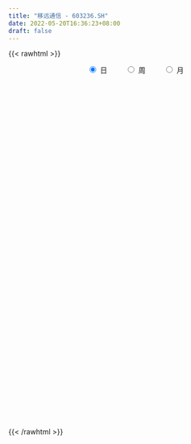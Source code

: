 ```yaml
---
title: "移远通信 - 603236.SH"
date: 2022-05-20T16:36:23+08:00
draft: false
---
```

{{< rawhtml >}}
    <div style="text-align: center">
        <label style="padding: 1rem;"><input style="margin-right: .5rem" type="radio" name="period" value="D" checked onclick="period_change(this)">日</label>
        <label style="padding: 1rem;"><input style="margin-right: .5rem" type="radio" name="period" value="W" onclick="period_change(this)">周</label>
        <label style="padding: 1rem;"><input style="margin-right: .5rem" type="radio" name="period" value="M" onclick="period_change(this)">月</label>
    </div>
    <div id="chart" style="height: 700px;"></div> 
    <script type="text/javascript">
        const D_v = [10547.17,20098.3,10910.31,10914.4,30141.08,23255.23,10047.29,10471.37,19120.88,14182.97,13808.22,20578.58,24454.41,18652.53,18136.28,30131.41,35076.61,23500.84,16221.3,20211.45,15516.47,12920.33,15215.79,18026.81,30231.45,26241.43,20703.43,19663.98,29974.46,19443.62,13273.65,14597.19,11873.15,10526.78,15352.55,34962.7,13604.47,18471.0,11694.82,29464.42,17500.78,15400.41,14994.27,32242.44,30154.85,13921.66,25026.11,33052.59,19191.04,28811.56,31253.98,45675.77,29395.23,33713.19,28801.45,38751.46,33902.62,34235.61,25865.36,18526.21,44442.93,21939.27,33070.07,22658.01,19318.86,20594.26,30811.41,15295.72,14480.67,22244.62,19470.81,10715.55,13378.56,19207.39,24898.27,18460.7,21858.93,30699.73,16831.92,18170.86,15676.78,9977.28,15704.09,21868.93,23211.47,14902.56,58918.62,40337.79,24793.69,14947.0,21963.78,19649.1,11480.08,17543.31,8311.01,12139.14,7864.37,18576.36,15872.14,12713.9,9675.46,9346.89,9285.14,9195.38,7566.8,22050.64,11643.67,11736.54,7732.16,9551.75,16148.31,20604.52,24579.76,19823.53,23964.5,21648.08,28459.28,20839.27,16114.43,11052.86,14408.94,12462.52,14008.76,11356.16,12348.44,11983.4,12442.9,11098.19,12082.04,13383.02,13800.54,32965.0,18297.96,15643.68,17693.33,17111.49,13716.42,27961.01,29915.5,16064.37,15068.73,26277.76,11705.97,18728.12,19790.59,13846.3,12779.72,20255.69,11202.33,10070.0,12084.36,9913.55,12204.78,10925.72,11521.26,8753.31,8374.91,11465.81,19237.02,15244.64,7752.73,10250.84,20223.29,19524.74,13284.95,11895.22,11991.55,10427.65,9362.66,9389.18,15050.73,11388.18,12279.71,9789.08,5675.14,7217.71,6075.17,7086.6,6229.29,7989.08,10463.41,14546.14,14344.08,13454.45,14295.44,10892.34,8707.35,4458.8,8673.86,8133.32,6643.58,5603.09,9506.96,6911.33,10319.67,12496.31,7596.6,10170.21,7887.88,11431.24,10223.84,16025.02,18189.9,18776.58,17995.99,8186.79,10270.06,11877.79,14297.8,13141.44,13133.83,7035.85,10911.21,10358.85,6374.18,5529.54,10778.96,7703.09,5366.72,5262.22,10159.91,7776.94,10884.56,11977.13,9268.91,5372.44,17517.79,9369.07,12171.01,12960.55,9268.17,7307.31,9435.16,9404.95,7723.09,10388.09,8443.77,16726.53,9312.17,11164.64,12151.03,17055.93,16090.34,9226.29,7776.94,5112.03,8312.22,7971.13,7144.18,10336.8]
const D_histogram = [0.0,-0.1610566382,-0.2962708061,-0.3252821798,-0.2590322151,-0.3885599118,-0.3849219332,-0.3818241046,-0.5800399336,-0.4712450544,-0.2568863973,0.0585071913,0.4690302305,0.857845096,1.3771526458,2.0878919035,2.8770913889,3.1510887844,3.098733579,3.232559276,3.1338580165,2.8659062908,2.6007222121,2.4245145769,2.1267807491,1.4477395579,1.0278680143,0.7403288481,0.8401275185,0.6382108797,0.3609760911,0.114699554,-0.246304778,-0.5129518204,-0.9573901142,-0.4660634469,-0.5271677438,-0.8541773367,-1.1009329316,-1.2959821766,-1.3950283195,-1.5569942512,-1.7476342141,-1.1388052431,-0.3198573075,-0.0846888133,0.6141981243,0.9734701884,0.475327283,-0.1114473195,-0.9486753772,-2.3741878327,-3.3658706245,-4.4682366474,-5.0391274188,-5.5156471147,-4.7180297261,-3.5625763762,-2.8077337642,-2.1061369625,-1.0231685079,-0.4709986891,0.4213226239,1.0674831347,1.4802911772,1.5999327128,2.0294261515,1.9233560533,1.81080455,1.5242940579,1.5780837944,1.4469101467,1.2257197538,1.3927847555,1.5085562044,1.8092233193,1.348185001,1.4742388815,1.2690719677,0.7620567316,0.164719,-0.2036606402,-0.6736018361,-1.127422641,-1.0253040529,-1.1112654429,-0.1210641357,0.0120914185,-0.3606498964,-0.5731813852,-1.078090976,-1.563109892,-1.7386393938,-1.3145440366,-1.0711958315,-1.01271664,-0.9253628809,-0.3756575948,0.041487249,0.4078288102,0.8140915395,0.7908162333,0.5775045877,0.3672668336,0.2170029181,0.6860709063,1.0162024589,1.325783019,1.3020127897,1.065668738,1.1457519074,1.4505412217,1.5335493264,1.4875715205,1.3578530708,1.4001619584,1.7835631569,1.8894454831,1.8166328147,1.5529983458,1.3191635334,0.8898961118,0.6425985753,0.2534593593,-0.0196906128,-0.2459820504,-0.5549246967,-0.9090604528,-1.0334843509,-0.8952848987,-0.7616937226,0.0089386403,0.0892754896,-0.2636373233,-0.3271895096,-0.6137318677,-0.9642698751,-0.5136504114,0.0605649665,0.3399458321,0.6948020329,0.1884370886,-0.3555298118,-0.1292033093,-0.3927357708,-0.7941536628,-0.8251823316,-0.2759354945,-0.0152834784,0.1140334068,-0.3278302953,-0.6143070257,-0.5782887382,-0.2922054979,0.0520433333,0.0418893634,-0.1899606028,-0.0140245613,0.4242673725,0.5429305621,0.4595422678,0.1845510799,-0.6949541809,-1.6261467235,-2.4217049124,-2.751259704,-3.012160469,-2.7480863386,-2.5690663903,-2.3798773082,-1.3636453993,-0.3610269631,0.3375392746,0.4156635356,0.2677044571,0.6539959451,0.4542138277,0.4198346353,0.1645020324,-0.0529366445,-0.4246434564,-1.108714569,-1.5634474082,-1.9293589873,-2.4361909724,-2.4618828665,-1.9569620619,-1.616275387,-0.9593810853,-0.571141121,-0.509461432,-0.5077549558,0.1045404034,0.3326639317,0.9837464149,1.7020997106,1.9379806371,2.2356663647,2.2450646443,1.5512372298,0.6428450916,0.3576891358,0.2162844006,-0.1612283456,-0.1994264059,-0.5451583227,-0.902821449,-0.8214920037,-0.3735896309,0.330584856,1.093262439,1.3153440209,1.6976828776,1.7602479997,1.3087686255,0.8831650814,0.279650585,0.2293341992,0.0792284642,-0.1672165701,-0.6311381969,-1.0505349857,-1.4450862097,-2.1561906081,-2.5978489238,-2.8032595747,-3.4631071205,-3.5643918068,-3.2128019042,-2.9649914975,-2.5293611689,-2.2579237927,-2.1272002576,-2.4466094799,-2.6799411791,-1.9526395128,-0.9625939679,0.2005025469,1.1528122681,1.7660170228,1.8477947867,2.1438378365,2.4223085231,2.6907061973,2.735391208,2.6248987168,2.5688395376,2.2382953038,1.9910806019,1.7681404955]
const D_fast = [0.0,-0.2013207977,-0.4106026672,-0.5209345858,-0.5194426749,-0.7461103496,-0.8387028542,-0.9310610518,-1.2742868642,-1.2833032486,-1.1331661909,-0.8031458044,-0.2753652076,0.3279109319,1.1915066431,2.4242188768,3.9326912094,4.9944608009,5.7167889903,6.6587545063,7.3435177509,7.7920425979,8.1770390723,8.6069600813,8.8409214408,8.523815139,8.360910599,8.2584536449,8.5682841948,8.5259202759,8.3389295101,8.1213278615,7.6987473351,7.3038623375,6.6200765151,6.9948873208,6.8019910879,6.2614371609,5.739448333,5.2204035439,4.7726003211,4.2213858267,3.5938373102,3.9179649704,4.6569485792,4.87094487,5.7233813387,6.3260209499,5.9467098653,5.3320734329,4.2576765309,2.2386171173,0.4054666693,-1.8139585154,-3.6446311415,-5.5000626162,-5.8819526591,-5.6171434032,-5.5642342322,-5.3891716712,-4.5619953436,-4.127575197,-3.129923228,-2.2168919335,-1.4340110967,-0.914386383,0.0224635937,0.3972325088,0.737382143,0.8319451654,1.2802558505,1.5108097394,1.596049285,2.1113104756,2.6042209756,3.3571939203,3.2332018523,3.7278154531,3.8399165312,3.5234154781,2.9672574965,2.5479626962,1.9096210413,1.1739445761,1.019737151,0.6559594003,1.6158946736,1.7520730824,1.2891692934,0.9333424583,0.1589101235,-0.7168862655,-1.3270756157,-1.2316162677,-1.2560670205,-1.4507669889,-1.5947539501,-1.1389630627,-0.7114464066,-0.2431476429,0.3666379713,0.5410667235,0.4721312248,0.3537101791,0.2576969931,0.8982827078,1.4824648751,2.12349119,2.4252241581,2.4552972909,2.8218184372,3.4892430569,3.9556384932,4.2815535674,4.4912983854,4.8836477627,5.7129397504,6.2911834473,6.6725289826,6.7971441001,6.8931001711,6.6863067775,6.5996588848,6.2738845086,5.9958118833,5.7080249331,5.2603511126,4.6789502433,4.2961552575,4.2105334851,4.1537012305,4.9265682535,5.0292239751,4.6104018314,4.4650522678,4.0250769428,3.4334714666,3.7556783275,4.3450349469,4.7094022705,5.2379589796,4.7787033075,4.145853954,4.3398796292,3.9781632251,3.3782069173,3.1408826657,3.6211456291,3.8779767756,4.0358020125,3.5119807365,3.0719272498,2.9633733528,3.1764052186,3.5336648831,3.533983254,3.2546431372,3.4270730384,3.9714318152,4.2258276453,4.257324918,4.0284715001,2.975227694,1.6374984705,0.2365140536,-0.780855664,-1.7947965462,-2.2177440005,-2.6809906498,-3.0867708947,-2.4114503357,-1.4990886403,-0.7161375839,-0.5340974391,-0.6151304032,-0.0653399289,-0.1515685894,-0.0809891231,-0.2951962178,-0.5258690559,-1.0037367318,-1.9649864867,-2.810581178,-3.6588325039,-4.7747122321,-5.4158748428,-5.4001945537,-5.4635767255,-5.0465276952,-4.8010730111,-4.8667586801,-4.9919909429,-4.3535604828,-4.0422709716,-3.1452518847,-2.0013736613,-1.2809975755,-0.4243952568,0.1462691839,-0.1597489231,-0.9074297884,-1.1031634602,-1.1904970953,-1.608316928,-1.6963715897,-2.1783930872,-2.7617615757,-2.8858051313,-2.5313001663,-1.7444794653,-0.7084862726,-0.1575686855,0.6491908905,1.1518180126,1.0275307948,0.822718521,0.2891166709,0.2961338349,0.1658352159,-0.1224139609,-0.7441201369,-1.4261506722,-2.1819734485,-3.4321254989,-4.5232460456,-5.4294715902,-6.9550959161,-7.9474785542,-8.3990891275,-8.8925265952,-9.0892365589,-9.3822801309,-9.7833566601,-10.7144182525,-11.6177352464,-11.3785934583,-10.6291964053,-9.4159742538,-8.1754614656,-7.1207524552,-6.5770259946,-5.7450234857,-4.8609756683,-3.9199014448,-3.1913686321,-2.645636444,-2.0594857389,-1.8304561467,-1.5799006982,-1.3608056807]
const D_slow = [0.0,-0.0402641595,-0.1143318611,-0.195652406,-0.2604104598,-0.3575504378,-0.453780921,-0.5492369472,-0.6942469306,-0.8120581942,-0.8762797935,-0.8616529957,-0.7443954381,-0.5299341641,-0.1856460026,0.3363269732,1.0555998205,1.8433720166,2.6180554113,3.4261952303,4.2096597344,4.9261363071,5.5763168602,6.1824455044,6.7141406917,7.0760755811,7.3330425847,7.5181247967,7.7281566764,7.8877093963,7.977953419,8.0066283075,7.945052113,7.8168141579,7.5774666294,7.4609507677,7.3291588317,7.1156144975,6.8403812646,6.5163857205,6.1676286406,5.7783800778,5.3414715243,5.0567702135,4.9768058867,4.9556336833,5.1091832144,5.3525507615,5.4713825823,5.4435207524,5.2063519081,4.6128049499,3.7713372938,2.654278132,1.3944962773,0.0155844986,-1.163922933,-2.054567027,-2.756500468,-3.2830347087,-3.5388268356,-3.6565765079,-3.5512458519,-3.2843750683,-2.9143022739,-2.5143190958,-2.0069625579,-1.5261235445,-1.073422407,-0.6923488926,-0.2978279439,0.0638995927,0.3703295312,0.7185257201,1.0956647712,1.547970601,1.8850168513,2.2535765716,2.5708445635,2.7613587465,2.8025384965,2.7516233364,2.5832228774,2.3013672171,2.0450412039,1.7672248432,1.7369588093,1.7399816639,1.6498191898,1.5065238435,1.2370010995,0.8462236265,0.4115637781,0.0829277689,-0.184871189,-0.438050349,-0.6693910692,-0.7633054679,-0.7529336556,-0.6509764531,-0.4474535682,-0.2497495099,-0.105373363,-0.0135566545,0.040694075,0.2122118015,0.4662624163,0.797708171,1.1232113684,1.3896285529,1.6760665298,2.0387018352,2.4220891668,2.7939820469,3.1334453146,3.4834858042,3.9293765935,4.4017379642,4.8558961679,5.2441457543,5.5739366377,5.7964106657,5.9570603095,6.0204251493,6.0155024961,5.9540069835,5.8152758093,5.5880106961,5.3296396084,5.1058183837,4.9153949531,4.9176296132,4.9399484856,4.8740391547,4.7922417773,4.6388088104,4.3977413416,4.2693287388,4.2844699804,4.3694564384,4.5431569467,4.5902662188,4.5013837659,4.4690829385,4.3708989959,4.1723605801,3.9660649973,3.8970811236,3.893260254,3.9217686057,3.8398110319,3.6862342755,3.5416620909,3.4686107165,3.4816215498,3.4920938906,3.4446037399,3.4410975996,3.5471644427,3.6828970833,3.7977826502,3.8439204202,3.6701818749,3.2636451941,2.658218966,1.97040404,1.2173639227,0.5303423381,-0.1119242595,-0.7068935865,-1.0478049364,-1.1380616772,-1.0536768585,-0.9497609746,-0.8828348603,-0.719335874,-0.6057824171,-0.5008237583,-0.4596982502,-0.4729324113,-0.5790932754,-0.8562719177,-1.2471337698,-1.7294735166,-2.3385212597,-2.9539919763,-3.4432324918,-3.8473013385,-4.0871466099,-4.2299318901,-4.3572972481,-4.4842359871,-4.4581008862,-4.3749349033,-4.1289982996,-3.7034733719,-3.2189782126,-2.6600616215,-2.0987954604,-1.7109861529,-1.55027488,-1.4608525961,-1.4067814959,-1.4470885823,-1.4969451838,-1.6332347645,-1.8589401267,-2.0643131276,-2.1577105354,-2.0750643214,-1.8017487116,-1.4729127064,-1.048491987,-0.6084299871,-0.2812378307,-0.0604465604,0.0094660859,0.0667996357,0.0866067517,0.0448026092,-0.11298194,-0.3756156864,-0.7368872389,-1.2759348909,-1.9253971218,-2.6262120155,-3.4919887956,-4.3830867473,-5.1862872234,-5.9275350977,-6.55987539,-7.1243563381,-7.6561564025,-8.2678087725,-8.9377940673,-9.4259539455,-9.6666024375,-9.6164768007,-9.3282737337,-8.886769478,-8.4248207813,-7.8888613222,-7.2832841914,-6.6106076421,-5.9267598401,-5.2705351609,-4.6283252765,-4.0687514505,-3.5709813001,-3.1289461762]
const D_data = [['2021-05-11', 128.1852, 128.3156, 127.84, 131.1614],['2021-05-12', 128.3233, 125.7919, 124.5953, 128.8526],['2021-05-13', 124.02, 125.1169, 122.7927, 126.1678],['2021-05-14', 125.9914, 125.7306, 124.3422, 126.0988],['2021-05-17', 125.7613, 126.7585, 122.1177, 127.0193],['2021-05-18', 126.5513, 123.8282, 122.3862, 126.5513],['2021-05-19', 123.6365, 124.7871, 123.4984, 125.7919],['2021-05-20', 125.3701, 124.4189, 123.1609, 126.0374],['2021-05-21', 124.4266, 120.8904, 119.6707, 124.718],['2021-05-24', 120.8137, 123.9663, 120.4301, 124.2425],['2021-05-25', 124.0814, 125.7536, 122.8311, 126.2599],['2021-05-26', 126.5667, 128.2542, 125.0479, 130.1412],['2021-05-27', 128.7605, 131.5143, 127.7556, 136.8454],['2021-05-28', 131.5603, 133.8539, 130.0262, 135.0658],['2021-05-31', 133.7772, 138.8015, 132.3351, 139.4381],['2021-06-01', 138.8398, 145.9429, 138.8398, 146.4645],['2021-06-02', 146.4952, 153.092, 146.1193, 154.1812],['2021-06-03', 153.0306, 152.1485, 149.5942, 155.9071],['2021-06-04', 151.88, 151.4888, 148.9652, 153.3988],['2021-06-07', 151.4888, 157.0194, 150.7294, 158.707],['2021-06-08', 159.5507, 157.3032, 156.0989, 161.0082],['2021-06-09', 158.9217, 157.2495, 152.7852, 159.5431],['2021-06-10', 157.2725, 158.7837, 155.1017, 160.3255],['2021-06-11', 165.0, 161.56, 159.22, 165.21],['2021-06-15', 159.5, 161.5, 155.66, 162.5],['2021-06-16', 161.5, 156.49, 154.0, 163.5],['2021-06-17', 156.38, 158.78, 152.0, 159.84],['2021-06-18', 160.81, 160.29, 157.0, 163.0],['2021-06-21', 160.8, 166.36, 156.51, 168.01],['2021-06-22', 166.5, 164.01, 162.5, 166.88],['2021-06-23', 164.5, 163.3, 161.69, 167.3],['2021-06-24', 163.29, 163.6, 159.08, 164.51],['2021-06-25', 162.21, 161.6, 160.32, 162.93],['2021-06-28', 161.15, 161.9, 159.99, 163.5],['2021-06-29', 161.8, 158.25, 158.0, 163.3],['2021-06-30', 158.0, 170.61, 157.8, 173.96],['2021-07-01', 170.61, 165.51, 165.0, 173.01],['2021-07-02', 164.35, 161.6, 156.51, 164.35],['2021-07-05', 161.6, 161.26, 159.02, 164.3],['2021-07-06', 162.3, 160.7, 154.1, 162.33],['2021-07-07', 158.86, 160.93, 157.56, 163.86],['2021-07-08', 160.91, 159.1, 159.0, 163.55],['2021-07-09', 158.09, 157.25, 153.19, 158.68],['2021-07-12', 158.69, 167.99, 157.58, 168.49],['2021-07-13', 167.0, 174.63, 167.0, 177.96],['2021-07-14', 174.66, 170.72, 170.41, 176.49],['2021-07-15', 172.48, 180.0, 169.11, 180.25],['2021-07-16', 180.08, 180.0, 170.66, 182.12],['2021-07-19', 176.49, 170.23, 170.21, 178.52],['2021-07-20', 169.99, 167.1, 165.03, 175.0],['2021-07-21', 167.87, 160.43, 160.02, 167.87],['2021-07-22', 160.61, 146.28, 144.6, 160.94],['2021-07-23', 146.28, 143.45, 140.0, 147.28],['2021-07-26', 143.0, 133.69, 132.0, 143.0],['2021-07-27', 133.37, 132.28, 131.7, 137.71],['2021-07-28', 130.99, 126.48, 125.11, 133.39],['2021-07-29', 129.48, 139.13, 129.46, 139.13],['2021-07-30', 138.0, 145.36, 136.01, 146.27],['2021-08-02', 146.85, 142.62, 140.01, 147.5],['2021-08-03', 142.58, 143.5, 140.6, 146.0],['2021-08-04', 154.0, 151.38, 147.2, 156.5],['2021-08-05', 147.51, 148.05, 145.72, 151.38],['2021-08-06', 150.88, 155.7, 150.66, 158.85],['2021-08-09', 155.0, 156.9, 150.36, 158.87],['2021-08-10', 151.82, 157.43, 151.82, 158.78],['2021-08-11', 157.31, 156.05, 154.01, 160.66],['2021-08-12', 154.53, 162.56, 154.39, 163.1],['2021-08-13', 161.73, 158.06, 158.05, 161.73],['2021-08-16', 157.39, 158.7, 155.13, 163.99],['2021-08-17', 157.69, 156.65, 153.31, 161.7],['2021-08-18', 159.0, 161.46, 156.01, 162.5],['2021-08-19', 161.45, 160.13, 159.0, 162.94],['2021-08-20', 160.4, 159.15, 154.34, 161.5],['2021-08-23', 160.36, 165.0, 158.02, 165.87],['2021-08-24', 169.85, 166.42, 162.5, 171.33],['2021-08-25', 166.42, 171.39, 163.41, 174.39],['2021-08-26', 171.74, 162.92, 161.1, 172.88],['2021-08-27', 164.58, 170.8, 163.03, 174.97],['2021-08-30', 170.85, 167.88, 166.1, 173.8],['2021-08-31', 168.49, 163.36, 158.48, 168.8],['2021-09-01', 163.39, 160.0, 158.25, 165.95],['2021-09-02', 159.5, 160.63, 158.85, 163.58],['2021-09-03', 159.8, 157.11, 154.5, 162.39],['2021-09-06', 156.37, 154.43, 153.01, 161.45],['2021-09-07', 154.17, 159.89, 152.24, 160.96],['2021-09-08', 161.1, 156.99, 156.3, 161.1],['2021-09-09', 160.0, 172.69, 158.0, 172.69],['2021-09-10', 172.68, 165.2, 164.06, 172.68],['2021-09-13', 164.0, 158.31, 157.6, 165.99],['2021-09-14', 158.99, 158.58, 156.0, 161.49],['2021-09-15', 157.3, 152.5, 150.0, 158.35],['2021-09-16', 151.51, 149.15, 147.25, 152.83],['2021-09-17', 148.0, 150.0, 147.02, 150.6],['2021-09-22', 148.51, 157.0, 147.61, 157.6],['2021-09-23', 156.23, 155.58, 153.91, 158.0],['2021-09-24', 153.53, 153.2, 149.02, 156.9],['2021-09-27', 154.11, 153.1, 150.02, 158.16],['2021-09-28', 153.1, 160.0, 150.05, 160.94],['2021-09-29', 158.99, 160.72, 156.0, 163.21],['2021-09-30', 160.69, 162.29, 160.6, 168.12],['2021-10-08', 162.28, 165.3, 160.8, 167.96],['2021-10-11', 164.38, 161.55, 160.59, 166.65],['2021-10-12', 160.5, 159.05, 158.67, 164.44],['2021-10-13', 158.54, 158.31, 156.72, 161.34],['2021-10-14', 157.76, 158.32, 156.1, 160.2],['2021-10-15', 159.76, 167.33, 156.15, 170.2],['2021-10-18', 167.33, 168.49, 164.6, 170.66],['2021-10-19', 167.52, 171.0, 165.5, 171.58],['2021-10-20', 171.0, 168.79, 167.8, 173.0],['2021-10-21', 167.5, 166.55, 164.5, 169.14],['2021-10-22', 165.0, 171.2, 164.62, 174.77],['2021-10-25', 171.55, 176.37, 171.55, 177.6],['2021-10-26', 180.0, 176.16, 171.33, 181.0],['2021-10-27', 177.0, 176.23, 174.75, 180.79],['2021-10-28', 178.01, 176.27, 173.27, 186.29],['2021-10-29', 177.93, 179.77, 176.5, 183.4],['2021-11-01', 180.33, 187.01, 178.0, 191.19],['2021-11-02', 186.66, 186.93, 183.5, 189.7],['2021-11-03', 186.93, 186.93, 180.37, 188.8],['2021-11-04', 185.21, 185.7, 183.21, 187.5],['2021-11-05', 187.0, 186.65, 185.84, 191.6],['2021-11-08', 187.0, 184.1, 182.5, 187.98],['2021-11-09', 184.57, 186.0, 179.0, 187.21],['2021-11-10', 184.99, 183.71, 180.0, 188.25],['2021-11-11', 184.0, 184.32, 182.13, 187.5],['2021-11-12', 184.99, 184.3, 182.0, 186.8],['2021-11-15', 183.65, 182.33, 180.23, 188.97],['2021-11-16', 181.49, 180.19, 178.0, 183.6],['2021-11-17', 179.2, 181.77, 176.6, 182.99],['2021-11-18', 181.78, 185.07, 178.83, 188.42],['2021-11-19', 185.8, 185.8, 181.5, 187.78],['2021-11-22', 187.03, 196.64, 186.78, 199.5],['2021-11-23', 196.0, 191.04, 190.27, 196.48],['2021-11-24', 192.2, 185.5, 185.0, 192.79],['2021-11-25', 185.45, 188.45, 185.0, 191.69],['2021-11-26', 186.3, 185.0, 181.99, 190.5],['2021-11-29', 181.35, 182.48, 179.63, 184.2],['2021-11-30', 183.71, 192.82, 183.71, 193.48],['2021-12-01', 192.29, 197.58, 192.29, 199.98],['2021-12-02', 197.21, 196.98, 191.51, 198.56],['2021-12-03', 195.14, 200.7, 195.14, 202.62],['2021-12-06', 200.9, 190.5, 186.04, 204.0],['2021-12-07', 191.0, 187.76, 185.42, 192.5],['2021-12-08', 189.9, 197.0, 187.71, 197.77],['2021-12-09', 197.0, 191.18, 189.7, 198.69],['2021-12-10', 190.16, 187.78, 186.82, 193.0],['2021-12-13', 187.78, 191.18, 186.5, 191.5],['2021-12-14', 190.0, 199.98, 190.0, 200.07],['2021-12-15', 198.44, 199.0, 197.33, 203.19],['2021-12-16', 199.17, 199.01, 196.23, 202.8],['2021-12-17', 198.01, 191.47, 191.0, 199.9],['2021-12-20', 191.49, 191.6, 190.66, 194.56],['2021-12-21', 191.75, 195.0, 188.89, 196.0],['2021-12-22', 192.22, 199.16, 192.02, 199.75],['2021-12-23', 199.76, 202.0, 196.01, 202.43],['2021-12-24', 200.94, 199.0, 195.49, 204.49],['2021-12-27', 198.0, 196.0, 195.0, 200.62],['2021-12-28', 196.99, 201.37, 195.5, 201.8],['2021-12-29', 201.2, 206.99, 198.19, 207.18],['2021-12-30', 206.0, 205.4, 198.8, 206.66],['2021-12-31', 203.98, 203.9, 202.0, 205.88],['2022-01-04', 203.88, 201.33, 198.5, 207.0],['2022-01-05', 202.0, 190.95, 189.25, 202.77],['2022-01-06', 189.8, 184.95, 178.52, 191.0],['2022-01-07', 185.0, 180.76, 179.14, 188.0],['2022-01-10', 180.0, 181.8, 175.66, 184.08],['2022-01-11', 181.8, 178.97, 177.49, 184.76],['2022-01-12', 180.29, 183.37, 179.0, 185.0],['2022-01-13', 183.5, 181.4, 179.09, 185.36],['2022-01-14', 182.0, 180.48, 178.8, 183.95],['2022-01-17', 181.97, 192.49, 181.88, 194.0],['2022-01-18', 193.91, 196.95, 192.0, 199.96],['2022-01-19', 194.52, 197.59, 194.0, 201.0],['2022-01-20', 195.9, 192.08, 191.5, 197.5],['2022-01-21', 191.0, 189.2, 188.42, 192.8],['2022-01-24', 191.57, 196.8, 188.21, 197.63],['2022-01-25', 196.18, 190.31, 190.03, 198.0],['2022-01-26', 188.18, 192.02, 185.6, 194.68],['2022-01-27', 192.35, 188.63, 188.25, 194.38],['2022-01-28', 188.01, 187.8, 182.55, 193.7],['2022-02-07', 189.73, 184.0, 182.4, 190.0],['2022-02-08', 187.0, 176.5, 174.0, 187.0],['2022-02-09', 175.0, 175.06, 168.0, 177.36],['2022-02-10', 175.07, 172.33, 171.57, 179.89],['2022-02-11', 173.37, 166.15, 165.06, 173.37],['2022-02-14', 165.51, 168.39, 162.31, 170.5],['2022-02-15', 168.73, 174.11, 167.09, 174.7],['2022-02-16', 174.67, 172.39, 171.85, 176.5],['2022-02-17', 172.57, 177.46, 170.01, 179.79],['2022-02-18', 177.1, 175.72, 174.54, 179.25],['2022-02-21', 176.25, 171.8, 170.22, 177.88],['2022-02-22', 170.06, 170.18, 166.11, 171.03],['2022-02-23', 169.45, 178.7, 169.45, 179.6],['2022-02-24', 177.25, 175.71, 173.0, 178.0],['2022-02-25', 176.16, 183.32, 175.35, 184.2],['2022-02-28', 182.46, 188.4, 181.0, 188.88],['2022-03-01', 188.4, 185.91, 185.6, 188.94],['2022-03-02', 185.91, 189.39, 182.03, 190.18],['2022-03-03', 189.8, 188.07, 185.91, 190.7],['2022-03-04', 187.0, 178.65, 177.72, 187.71],['2022-03-07', 178.64, 172.26, 169.0, 178.72],['2022-03-08', 172.5, 177.02, 172.5, 183.8],['2022-03-09', 179.43, 177.69, 172.0, 184.4],['2022-03-10', 181.2, 173.14, 172.1, 181.93],['2022-03-11', 171.69, 175.91, 170.39, 179.95],['2022-03-14', 173.58, 170.49, 169.19, 175.26],['2022-03-15', 170.79, 167.6, 166.78, 173.0],['2022-03-16', 169.89, 171.38, 163.0, 173.28],['2022-03-17', 173.0, 176.63, 172.01, 181.03],['2022-03-18', 181.52, 182.65, 179.95, 184.98],['2022-03-21', 183.49, 187.66, 182.02, 189.72],['2022-03-22', 187.55, 184.29, 182.66, 191.16],['2022-03-23', 184.42, 188.97, 183.28, 190.3],['2022-03-24', 187.15, 187.44, 181.11, 190.4],['2022-03-25', 186.37, 181.11, 180.9, 187.36],['2022-03-28', 182.0, 179.91, 176.06, 182.0],['2022-03-29', 180.0, 175.35, 171.81, 181.99],['2022-03-30', 177.0, 180.72, 175.7, 180.97],['2022-03-31', 178.26, 179.06, 176.1, 181.0],['2022-04-01', 177.06, 176.75, 175.06, 180.25],['2022-04-06', 175.6, 171.77, 168.71, 176.71],['2022-04-07', 171.26, 169.22, 167.65, 174.18],['2022-04-08', 168.88, 166.24, 163.52, 169.0],['2022-04-11', 164.81, 157.68, 154.21, 164.81],['2022-04-12', 154.88, 155.79, 150.9, 157.48],['2022-04-13', 155.21, 154.5, 152.7, 156.64],['2022-04-14', 154.45, 143.5, 142.8, 154.98],['2022-04-15', 142.71, 145.05, 141.2, 146.45],['2022-04-18', 146.78, 148.0, 141.45, 148.99],['2022-04-19', 148.48, 145.05, 141.78, 148.48],['2022-04-20', 145.97, 146.16, 143.5, 148.83],['2022-04-21', 145.18, 143.12, 142.1, 150.76],['2022-04-22', 143.0, 139.63, 137.52, 143.12],['2022-04-25', 136.22, 130.5, 130.18, 137.59],['2022-04-26', 130.7, 126.79, 126.0, 132.59],['2022-04-27', 126.02, 137.0, 125.13, 137.89],['2022-04-28', 135.95, 142.42, 135.05, 144.73],['2022-04-29', 148.0, 148.75, 148.0, 153.5],['2022-05-05', 149.99, 151.04, 148.03, 155.3],['2022-05-06', 148.68, 150.91, 146.63, 151.9],['2022-05-09', 151.51, 146.35, 145.91, 151.51],['2022-05-10', 144.0, 150.5, 142.02, 154.48],['2022-05-11', 151.31, 152.59, 150.49, 156.0],['2022-05-12', 150.9, 155.01, 150.21, 156.6],['2022-05-13', 155.32, 154.34, 151.8, 156.69],['2022-05-16', 154.58, 153.57, 152.8, 155.55],['2022-05-17', 153.0, 155.18, 150.12, 156.5],['2022-05-18', 155.08, 152.0, 151.55, 155.08],['2022-05-19', 150.03, 152.63, 149.49, 153.5],['2022-05-20', 154.13, 152.69, 149.36, 155.2]]
const W_v = [2399.56,266909.75,311615.42,285051.49,239322.11,188555.35,180139.26,176663.25,133283.51,127817.89,164777.58,34302.04,107366.29,82908.62,81376.27,105110.99,66607.95,54942.45,57498.73,39298.47,41242.54,46929.06,50179.69,46025.31,51885.81,82907.42,62963.23,48413.74,82155.38,66867.24,58295.53,80616.03,81464.45,61003.94,72213.9,74683.76,77915.92,54609.72,87207.28,48209.95,68194.67,47885.83,52058.78,75417.92,77951.58,63197.82,58484.52,101102.04,48466.9,71006.46,83650.7,159956.6,116632.93,94789.07,156466.24,80234.32,76684.39,103056.16,141576.24,123442.54,46912.74,39610.1,39088.18,10047.57,70691.54,56451.96,59942.94,71788.43,68446.23,41111.58,41134.65,43326.9,67908.06,55001.3,98735.15,57983.07,72806.44,98979.02,74003.46,140710.07,174671.07,62899.75,42652.58,125608.57,119299.54,82948.5,81909.2,50909.95,68481.83,27793.73,31544.74,180679.53,116069.17,25798.79,69967.01,93035.85,91676.71,123066.44,81890.85,96840.29,89162.07,92917.5,89054.7,134397.65,154327.58,169404.33,143843.84,108678.26,80290.21,115125.02,76360.93,159239.37,92833.65,37993.46,55026.77,9675.46,57444.85,56812.43,110620.39,90874.78,62159.28,62806.69,101711.46,102726.03,90348.74,66392.1,53318.62,62075.11,63283.82,53066.26,54182.84,34597.85,67103.52,40865.67,38984.63,49582.24,81211.33,57773.88,47813.92,34640.53,28821.41,53505.34,51142.2,52686.43,20476.81,62300.53,38876.36]
const W_histogram = [0.0,1.6339300285,2.6273103981,3.1049460039,3.7419863391,3.5052005468,3.6398460652,4.5388989169,4.9534327992,5.0520318012,5.3334139351,4.3796739225,4.2450813881,3.336396326,2.2717069675,0.3510535446,-0.884220374,-1.6508317647,-2.4348711007,-3.2116974661,-3.3258825306,-2.9728865198,-2.8706812237,-2.9595111118,-2.1837248794,-1.1550290752,0.0432101088,0.4299596473,1.2642605214,3.0985090574,4.5301861556,4.3034183425,3.6024841265,2.6789102343,1.0239881446,-0.9592857045,-2.3551693532,-3.6330067378,-3.751169617,-3.7386216021,-2.2092436997,0.0026809173,1.0566435956,0.8706269728,0.5610936493,1.2047990268,1.329742057,0.819022233,0.8526448564,1.0034590647,2.2802956091,1.1165391194,0.036272489,-0.4328726113,0.0631999083,-0.0862068256,-0.6346030362,-0.2451548942,0.5174238338,-0.9005007394,-1.5615397101,-2.1387948023,-2.2759417953,-2.1889847429,-2.6298271548,-3.3792344672,-3.5725906,-2.8807295111,-2.9810583699,-2.7449186554,-2.8601166895,-2.4178396451,-1.8621487793,-1.3111720792,-1.9790783138,-1.6179536318,-1.1572478945,-0.4123479551,0.606695927,1.4138106447,3.6824693636,5.5488593202,5.8537756859,5.6069097391,4.8063008205,3.4203972855,1.5014397665,-0.128697382,-0.3573433539,-0.7374462507,-1.457669128,-3.4367460208,-4.8611283034,-5.6538284465,-6.6105214785,-7.1999438168,-6.3756688371,-4.3958763489,-2.2682904388,-0.8782010401,0.1434202199,0.7966096912,0.9052095114,2.3941736406,0.8804251461,0.0164084321,0.1428697025,0.3739234897,0.5765209386,1.4232625349,1.0089701057,1.2136529443,0.3064881257,-0.0764597198,0.2652965437,0.6547518143,0.9896543871,1.3879771186,2.1019491804,2.8636939128,3.0198857373,3.0271559723,2.7870237949,3.4510519658,2.8126536887,2.444986428,2.5057690592,2.658357846,1.0649837673,-0.0827542269,-0.3164622466,-0.6101361018,-2.2169175808,-2.5650590711,-2.2259337575,-2.2517898169,-2.3767533369,-1.9468761444,-1.715743347,-1.7973513351,-2.4590832683,-4.1257044716,-5.3189958904,-5.2130271629,-4.730551799,-3.9455512079,-3.3272857164]
const W_fast = [0.0,2.0424125356,3.6926205047,4.9464926115,6.5190295315,7.1585438759,8.2031509106,10.2369284916,11.8898205736,13.2514275259,14.8661631436,15.0073416116,15.9340194243,15.8594334436,15.362670827,13.5297807902,12.0734517781,10.8941324463,9.5013753351,7.9216246032,6.9759689061,6.5857432869,5.9702782771,5.141570611,5.3714256235,6.1113641589,7.3204058701,7.8146453205,8.965011325,11.5738871253,14.1381107624,14.9871975348,15.1868843505,14.9330380169,13.5341129633,11.3110176881,9.3263417011,7.1402526321,6.0842973486,5.162189963,6.1392569405,8.3518517867,9.6699753639,9.7016154843,9.5323555731,10.4772607074,10.9346392519,10.6286749861,10.8754588236,11.277137798,13.1240482447,12.2394265348,11.1682280267,10.5908647736,11.1027372702,10.93177883,10.2247318603,10.5528912787,11.4448259652,9.8017762072,8.7503523089,7.6383985162,6.9322660744,6.4719769411,5.3736777404,3.7794618112,2.6929580284,2.6646367396,1.8190432883,1.3689533389,0.5387261325,0.3765432656,0.4666969366,0.6898806169,-0.4727951962,-0.5161589221,-0.3447651584,0.2970477921,1.4677656561,2.6283330348,5.8176090948,9.0712138813,10.8395741685,11.9944356565,12.395401943,11.8645977294,10.3210001521,8.6586886581,8.3407068476,7.7762423882,6.6916022289,3.8533388309,1.2136744725,-0.9924827823,-3.6018061839,-5.9912144765,-6.7608567059,-5.880033305,-4.3195200046,-3.148980866,-2.0915045509,-1.2391626568,-0.9042604588,1.1832470805,-0.1103951275,-0.9703097334,-0.8081310374,-0.4835963778,-0.1368686942,1.0656885358,0.9036386331,1.4117347077,0.5811919205,0.1791291451,0.5872095445,1.1403527686,1.7226689383,2.4679859494,3.7074453063,5.1851135169,6.0962767757,6.8603360038,7.3169597751,8.8437509375,8.9085160825,9.1520954288,9.8393203249,10.6564985731,9.3293704362,8.1609438853,7.848120304,7.4019124234,5.2409015492,4.251495291,4.0341371652,3.4453336517,2.7261817975,2.6693399539,2.4715369145,1.9405910927,0.6640883423,-2.0339589788,-4.5569993703,-5.7542874335,-6.4544500193,-6.6558372302,-6.8693931678]
const W_slow = [0.0,0.4084825071,1.0653101066,1.8415466076,2.7770431924,3.6533433291,4.5633048454,5.6980295746,6.9363877744,8.1993957247,9.5327492085,10.6276676891,11.6889380361,12.5230371176,13.0909638595,13.1787272456,12.9576721521,12.544964211,11.9362464358,11.1333220693,10.3018514366,9.5586298067,8.8409595008,8.1010817228,7.5551505029,7.2663932341,7.2771957613,7.3846856732,7.7007508035,8.4753780679,9.6079246068,10.6837791924,11.584400224,12.2541277826,12.5101248187,12.2703033926,11.6815110543,10.7732593699,9.8354669656,8.9008115651,8.3485006401,8.3491708695,8.6133317684,8.8309885115,8.9712619239,9.2724616806,9.6048971948,9.8096527531,10.0228139672,10.2736787333,10.8437526356,11.1228874155,11.1319555377,11.0237373849,11.039537362,11.0179856556,10.8593348965,10.798046173,10.9274021314,10.7022769466,10.3118920191,9.7771933185,9.2082078697,8.6609616839,8.0035048952,7.1586962784,6.2655486284,5.5453662507,4.8001016582,4.1138719943,3.398842822,2.7943829107,2.3288457159,2.0010526961,1.5062831176,1.1017947097,0.8124827361,0.7093957473,0.861069729,1.2145223902,2.1351397311,3.5223545612,4.9857984826,6.3875259174,7.5891011225,8.4442004439,8.8195603855,8.7873860401,8.6980502016,8.5136886389,8.1492713569,7.2900848517,6.0748027758,4.6613456642,3.0087152946,1.2087293404,-0.3851878689,-1.4841569561,-2.0512295658,-2.2707798258,-2.2349247709,-2.035772348,-1.8094699702,-1.21092656,-0.9908202735,-0.9867181655,-0.9510007399,-0.8575198675,-0.7133896328,-0.3575739991,-0.1053314727,0.1980817634,0.2747037948,0.2555888649,0.3219130008,0.4856009544,0.7330145512,1.0800088308,1.6054961259,2.3214196041,3.0763910384,3.8331800315,4.5299359802,5.3926989717,6.0958623938,6.7071090008,7.3335512656,7.9981407271,8.264386669,8.2436981122,8.1645825506,8.0120485251,7.4578191299,6.8165543622,6.2600709228,5.6971234685,5.1029351343,4.6162160982,4.1872802615,3.7379424277,3.1231716106,2.0917454927,0.7619965201,-0.5412602706,-1.7238982203,-2.7102860223,-3.5421074514]
const W_data = [['2019-07-19', 33.6439, 53.7396, 33.6439, 53.7396],['2019-07-26', 59.113, 79.3427, 59.113, 82.3229],['2019-08-02', 81.7996, 80.2616, 79.0108, 85.7945],['2019-08-09', 79.1321, 80.2999, 72.1123, 84.7352],['2019-08-16', 82.0932, 88.4046, 80.9317, 93.8098],['2019-08-23', 90.2489, 81.9081, 81.3657, 93.9885],['2019-08-30', 80.3446, 89.7447, 77.8813, 94.9585],['2019-09-06', 91.321, 106.1519, 89.4129, 108.0089],['2019-09-12', 108.7428, 108.3599, 103.5737, 116.7645],['2019-09-20', 107.8558, 110.8934, 99.2342, 115.3797],['2019-09-27', 111.5507, 119.6554, 110.8934, 124.8117],['2019-09-30', 120.9828, 107.6899, 107.6899, 121.889],['2019-10-11', 105.3606, 120.0638, 99.2853, 121.2508],['2019-10-18', 121.1806, 112.3038, 111.0402, 121.2508],['2019-10-25', 111.6784, 109.0747, 104.5948, 118.9917],['2019-11-01', 110.2361, 93.1717, 91.4678, 111.6784],['2019-11-08', 93.1717, 94.85, 93.044, 100.702],['2019-11-15', 93.4907, 96.0944, 89.3427, 99.0874],['2019-11-22', 95.9796, 91.7741, 90.4786, 100.1851],['2019-11-29', 91.1168, 87.007, 85.0032, 93.1589],['2019-12-06', 87.1666, 91.7996, 82.3229, 91.8826],['2019-12-13', 92.023, 97.1921, 92.023, 97.2687],['2019-12-20', 97.5367, 94.2502, 94.2502, 102.9228],['2019-12-27', 92.9164, 90.7594, 90.6637, 96.2029],['2020-01-03', 89.3363, 102.5144, 87.3644, 103.1461],['2020-01-10', 101.3274, 110.2999, 101.0083, 114.231],['2020-01-17', 110.3829, 119.0619, 109.1257, 123.1653],['2020-01-23', 118.6407, 114.4288, 109.8915, 123.8034],['2020-02-07', 102.9866, 125.1117, 102.9866, 133.88],['2020-02-14', 125.1117, 147.7983, 122.6165, 154.0332],['2020-02-21', 149.7766, 155.9732, 146.1391, 163.3823],['2020-02-28', 160.4403, 143.4525, 141.0976, 181.8762],['2020-03-06', 149.3044, 139.7575, 135.9796, 167.7728],['2020-03-13', 137.2049, 136.7837, 126.3561, 142.9419],['2020-03-20', 136.8794, 123.8736, 120.6126, 137.2049],['2020-03-27', 119.9745, 111.6784, 111.2827, 125.3989],['2020-04-03', 109.5852, 110.2489, 103.3886, 111.2827],['2020-04-10', 113.4333, 103.6694, 102.2846, 114.8564],['2020-04-17', 102.3165, 112.9228, 97.6197, 113.8545],['2020-04-24', 113.2738, 112.6037, 109.2406, 114.7224],['2020-04-30', 112.6101, 134.6458, 109.4448, 136.6305],['2020-05-08', 133.6567, 153.6631, 133.3759, 153.6631],['2020-05-15', 153.5354, 149.649, 147.5495, 155.0096],['2020-05-22', 148.2451, 138.4812, 135.5392, 152.6037],['2020-05-29', 136.5667, 137.4346, 132.0357, 144.5437],['2020-06-05', 139.0619, 152.3038, 136.2221, 153.0823],['2020-06-12', 152.4378, 150.2538, 147.0168, 158.6533],['2020-06-19', 148.6276, 143.4883, 132.5498, 153.0306],['2020-06-24', 143.8258, 151.1053, 141.5246, 151.9874],['2020-07-03', 149.5865, 155.2705, 146.6946, 163.3477],['2020-07-10', 158.0089, 176.0888, 156.3904, 180.1466],['2020-07-17', 174.1404, 148.735, 136.017, 177.4235],['2020-07-24', 145.6898, 145.7435, 142.2456, 157.2419],['2020-07-31', 149.1876, 150.622, 142.6138, 156.0989],['2020-08-07', 152.6318, 164.2222, 151.88, 170.2897],['2020-08-14', 163.0486, 158.6379, 149.5788, 165.3038],['2020-08-21', 161.0849, 153.0153, 151.4351, 165.3038],['2020-08-28', 154.1812, 165.5339, 150.7371, 167.1294],['2020-09-04', 166.6078, 174.9995, 153.4909, 181.5273],['2020-09-11', 173.2506, 147.2776, 142.284, 174.8922],['2020-09-18', 147.3543, 151.6346, 145.7511, 152.3863],['2020-09-25', 152.6471, 149.272, 148.4896, 155.9762],['2020-09-30', 147.2009, 152.4323, 143.1508, 153.2454],['2020-10-09', 156.3904, 154.5878, 153.4142, 156.866],['2020-10-16', 154.5648, 146.2651, 145.2832, 161.361],['2020-10-23', 147.1702, 137.835, 137.7506, 147.6458],['2020-10-30', 137.3057, 140.4123, 130.402, 144.7079],['2020-11-06', 139.4228, 151.113, 135.8329, 151.5732],['2020-11-13', 152.2866, 141.1717, 137.3134, 157.5333],['2020-11-20', 141.8007, 144.0943, 139.2234, 146.127],['2020-11-27', 145.9582, 138.3029, 137.7429, 147.6151],['2020-12-04', 138.6174, 144.5008, 136.7764, 144.8767],['2020-12-11', 143.9485, 147.2776, 142.3837, 151.788],['2020-12-18', 147.2469, 149.2566, 146.4492, 154.5571],['2020-12-25', 147.2776, 132.5882, 129.75, 149.4638],['2020-12-31', 131.2305, 143.3962, 130.4941, 144.6465],['2021-01-08', 143.4422, 145.8969, 142.1382, 152.6318],['2021-01-15', 146.5872, 152.2099, 145.3599, 159.0828],['2021-01-22', 150.1925, 160.6246, 149.8703, 164.2682],['2021-01-29', 157.2419, 163.8847, 151.7803, 169.4306],['2021-02-05', 176.0351, 192.8416, 165.6873, 208.2137],['2021-02-10', 193.3019, 203.1357, 193.3019, 208.2751],['2021-02-19', 205.8665, 194.6442, 193.3095, 210.1391],['2021-02-26', 193.8235, 193.3019, 180.7372, 198.8248],['2021-03-05', 194.0689, 188.6994, 178.0141, 206.7333],['2021-03-12', 185.3243, 179.8781, 173.358, 196.117],['2021-03-19', 176.5414, 167.4362, 155.3318, 176.5414],['2021-03-26', 168.2186, 163.2327, 158.0933, 172.1997],['2021-04-02', 161.9747, 176.8098, 160.3178, 177.2701],['2021-04-09', 176.4263, 174.0484, 173.358, 180.2233],['2021-04-16', 172.9745, 167.1064, 165.5339, 176.3879],['2021-04-23', 169.1391, 143.1354, 136.6383, 179.6557],['2021-04-30', 143.1277, 138.4716, 136.738, 148.4282],['2021-05-07', 137.3057, 136.9145, 135.0812, 141.5399],['2021-05-14', 136.9068, 125.7306, 122.7927, 136.9068],['2021-05-21', 125.7613, 120.8904, 119.6707, 127.0193],['2021-05-28', 120.8137, 133.8539, 120.4301, 136.8454],['2021-06-04', 133.7772, 151.4888, 132.3351, 155.9071],['2021-06-11', 151.4888, 161.56, 150.7294, 165.21],['2021-06-18', 159.5, 160.29, 152.0, 163.5],['2021-06-25', 160.8, 161.6, 156.51, 168.01],['2021-07-02', 161.15, 161.6, 156.51, 173.96],['2021-07-09', 161.6, 157.25, 153.19, 164.3],['2021-07-16', 158.69, 180.0, 157.58, 182.12],['2021-07-23', 176.49, 143.45, 140.0, 178.52],['2021-07-30', 143.0, 145.36, 125.11, 146.27],['2021-08-06', 146.85, 155.7, 140.01, 158.85],['2021-08-13', 155.0, 158.06, 150.36, 163.1],['2021-08-20', 157.39, 159.15, 153.31, 163.99],['2021-08-27', 160.36, 170.8, 158.02, 174.97],['2021-09-03', 170.85, 157.11, 154.5, 173.8],['2021-09-10', 156.37, 165.2, 152.24, 172.69],['2021-09-17', 164.0, 150.0, 147.02, 165.99],['2021-09-24', 148.51, 153.2, 147.61, 158.0],['2021-09-30', 154.11, 162.29, 150.02, 168.12],['2021-10-08', 162.28, 165.3, 160.8, 167.96],['2021-10-15', 164.38, 167.33, 156.1, 170.2],['2021-10-22', 167.33, 171.2, 164.5, 174.77],['2021-10-29', 171.55, 179.77, 171.33, 186.29],['2021-11-05', 180.33, 186.65, 178.0, 191.6],['2021-11-12', 187.0, 184.3, 179.0, 188.25],['2021-11-19', 183.65, 185.8, 176.6, 188.97],['2021-11-26', 187.03, 185.0, 181.99, 199.5],['2021-12-03', 181.35, 200.7, 179.63, 202.62],['2021-12-10', 200.9, 187.78, 185.42, 204.0],['2021-12-17', 187.78, 191.47, 186.5, 203.19],['2021-12-24', 191.49, 199.0, 188.89, 204.49],['2021-12-31', 198.0, 203.9, 195.0, 207.18],['2022-01-07', 203.88, 180.76, 178.52, 207.0],['2022-01-14', 180.0, 180.48, 175.66, 185.36],['2022-01-21', 181.97, 189.2, 181.88, 201.0],['2022-01-28', 191.57, 187.8, 182.55, 198.0],['2022-02-11', 189.73, 166.15, 165.06, 190.0],['2022-02-18', 165.51, 175.72, 162.31, 179.79],['2022-02-25', 176.25, 183.32, 166.11, 184.2],['2022-03-04', 182.46, 178.65, 177.72, 190.7],['2022-03-11', 178.64, 175.91, 169.0, 184.4],['2022-03-18', 173.58, 182.65, 163.0, 184.98],['2022-03-25', 183.49, 181.11, 180.9, 191.16],['2022-04-01', 182.0, 176.75, 171.81, 182.0],['2022-04-08', 175.6, 166.24, 163.52, 176.71],['2022-04-15', 164.81, 145.05, 141.2, 164.81],['2022-04-22', 146.78, 139.63, 137.52, 150.76],['2022-04-29', 136.22, 148.75, 125.13, 153.5],['2022-05-06', 149.99, 150.91, 146.63, 155.3],['2022-05-13', 151.51, 154.34, 142.02, 156.69],['2022-05-20', 154.58, 152.69, 149.36, 156.5]]
const M_v = [463610.35,1010382.59,636844.27,361469.22,233640.55,203389.62,227157.18,287934.18,319277.8800000001,306225.7099999999,253314.11,301402.4,495884.64,436325.28,370745.63,197134.01,232704.07,312731.2999999999,386498.99,405831.9700000001,364552.3,395083.8900000001,298614.64,433665.4000000001,579259.73,482940.11,386451.4,234553.13,359229.64,333183.17,205130.77,159450.13,253263.37,191417.6,121653.7]
const M_histogram = [0.0,0.5212882051,1.9647273834,1.9768058533,1.3346237977,1.2382785946,2.4575992502,4.923601927,3.6447145579,4.5824492566,5.0563478787,6.4365791793,6.3166513632,6.4158677779,5.5527120403,3.8340511815,2.3223729784,1.4153007149,1.9433627985,3.9086368586,2.6981173081,0.229921608,-1.4648449447,-0.5737692384,-1.7486817959,-1.3928253549,-1.3099954626,-0.215831993,1.1726375871,2.5443931898,2.0933998107,1.5845682045,0.4281993818,-2.4126468219,-3.9691150663]
const M_fast = [0.0,0.6516102564,2.5862312806,3.0925112137,2.7839851076,2.9972095532,4.8309300213,8.5278331798,8.1601244502,10.2434714631,11.9814570548,14.9708331503,16.430068175,18.1332515342,18.6582738066,17.8981257431,16.9670407846,16.4137936999,17.4276964831,20.3701297579,19.8341395344,17.4234242363,15.3624464474,16.1100798442,14.4979968377,14.5056469399,14.2609779665,15.3011834379,16.9828124148,18.990666315,19.0630228885,18.9503333334,17.9010143562,14.457006447,11.9082594361]
const M_slow = [0.0,0.1303220513,0.6215038971,1.1157053605,1.4493613099,1.7589309585,2.3733307711,3.6042312528,4.5154098923,5.6610222065,6.9251091761,8.534253971,10.1134168118,11.7173837562,13.1055617663,14.0640745617,14.6446678063,14.998492985,15.4843336846,16.4614928993,17.1360222263,17.1935026283,16.8272913921,16.6838490825,16.2466786336,15.8984722949,15.5709734292,15.5170154309,15.8101748277,16.4462731252,16.9696230778,17.3657651289,17.4728149744,16.8696532689,15.8773745024]
const M_data = [['2019-07-31', 33.6439, 81.5763, 33.6439, 83.8098],['2019-08-30', 80.4084, 89.7447, 72.1123, 94.9585],['2019-09-30', 91.321, 107.6899, 89.4129, 124.8117],['2019-10-31', 105.3606, 95.4052, 95.4052, 121.2508],['2019-11-29', 92.5335, 87.007, 85.0032, 100.702],['2019-12-31', 87.1666, 93.1078, 82.3229, 102.9228],['2020-01-23', 93.2227, 114.4288, 93.2227, 123.8034],['2020-02-28', 102.9866, 143.4525, 102.9866, 181.8762],['2020-03-31', 149.3044, 103.7524, 103.3886, 167.7728],['2020-04-30', 104.0204, 134.6458, 97.6197, 136.6305],['2020-05-29', 133.6567, 137.4346, 132.0357, 155.0096],['2020-06-30', 139.0619, 159.5507, 132.5498, 161.0849],['2020-07-31', 161.0082, 150.622, 136.017, 180.1466],['2020-08-31', 152.6318, 159.988, 149.5788, 170.2897],['2020-09-30', 157.2495, 152.4323, 142.284, 181.5273],['2020-10-30', 156.3904, 140.4123, 130.402, 161.361],['2020-11-30', 139.4228, 138.7631, 135.8329, 157.5333],['2020-12-31', 138.0804, 143.3962, 129.75, 154.5571],['2021-01-29', 143.4422, 163.8847, 142.1382, 169.4306],['2021-02-26', 176.0351, 193.3019, 165.6873, 210.1391],['2021-03-31', 194.0689, 160.594, 155.3318, 206.7333],['2021-04-30', 167.6817, 138.4716, 136.6383, 180.2233],['2021-05-31', 137.3057, 138.8015, 119.6707, 141.5399],['2021-06-30', 138.8398, 170.61, 138.8398, 173.96],['2021-07-30', 170.61, 145.36, 125.11, 182.12],['2021-08-31', 146.85, 163.36, 140.01, 174.97],['2021-09-30', 163.39, 162.29, 147.02, 172.69],['2021-10-29', 162.28, 179.77, 156.1, 186.29],['2021-11-30', 180.33, 192.82, 176.6, 199.5],['2021-12-31', 192.29, 203.9, 185.42, 207.18],['2022-01-28', 203.88, 187.8, 175.66, 207.0],['2022-02-28', 189.73, 188.4, 162.31, 190.0],['2022-03-31', 188.4, 179.06, 163.0, 191.16],['2022-04-29', 177.06, 148.75, 125.13, 180.25],['2022-05-31', 149.99, 152.69, 142.02, 156.69]]
        const D_a = [null,null,null,null,null,null,null,null,119.6707,null,null,null,null,null,null,null,null,null,null,null,null,null,null,null,null,null,null,null,168.01,null,null,null,null,null,null,null,null,null,null,null,null,null,153.19,null,null,null,null,182.12,null,null,null,null,null,null,null,125.11,null,null,null,null,null,null,null,null,null,null,null,null,163.99,null,null,null,154.34,null,null,null,null,174.97,null,null,null,null,null,null,null,null,null,null,null,null,null,null,147.02,null,null,null,null,null,null,168.12,null,null,null,null,156.1,null,null,null,null,null,null,null,null,null,null,null,null,null,null,null,191.6,null,null,null,null,null,null,null,176.6,null,null,null,null,null,null,null,null,null,null,null,null,204.0,null,null,null,null,186.5,null,null,null,null,null,null,null,null,null,null,null,207.18,null,null,null,null,null,null,175.66,null,null,null,null,null,null,201.0,null,null,null,null,null,null,null,null,null,null,null,null,162.31,null,null,null,null,null,null,null,null,null,null,null,null,190.7,null,null,null,null,null,null,null,null,163.0,null,null,null,191.16,null,null,null,null,null,null,null,null,null,null,null,null,null,null,null,null,null,null,null,null,null,null,null,125.13,null,null,null,null,null,null,null,null,156.69,null,null,null,null,null]
const W_a = [null,null,null,null,null,null,null,null,null,null,124.8117,null,null,null,null,null,null,null,null,null,82.3229,null,null,null,null,null,null,null,null,null,null,181.8762,null,null,null,null,null,null,97.6197,null,null,null,null,null,null,null,null,null,null,null,180.1466,null,null,null,null,null,null,null,null,null,null,null,null,null,null,null,130.402,null,null,null,null,null,null,null,null,null,null,null,null,null,null,null,210.1391,null,null,null,null,null,null,null,null,null,null,null,null,119.6707,null,null,null,null,null,null,null,182.12,null,null,null,null,null,null,null,null,147.02,null,null,null,null,null,null,null,null,null,null,null,null,null,null,207.18,null,null,null,null,null,162.31,null,null,null,null,191.16,null,null,null,null,125.13,null,null,null]
const M_a = [null,null,null,null,null,null,null,181.8762,null,null,null,null,null,null,null,null,null,null,null,null,null,null,119.6707,null,null,null,null,null,null,207.18,null,null,null,null,null]
        const D_b = [[{ coord: ['2021-05-21', 168.01] }, { coord: ['2021-10-14', 153.19] }],[{ coord: ['2021-11-05', 191.6] }, { coord: ['2022-03-22', 186.5] }]]
const W_b = [[{ coord: ['2019-09-27', 124.8117] }, { coord: ['2020-04-17', 97.6197] }],[{ coord: ['2020-07-10', 180.1466] }, { coord: ['2022-03-25', 130.402] }]]
const M_b = []
    </script>
{{< /rawhtml >}}